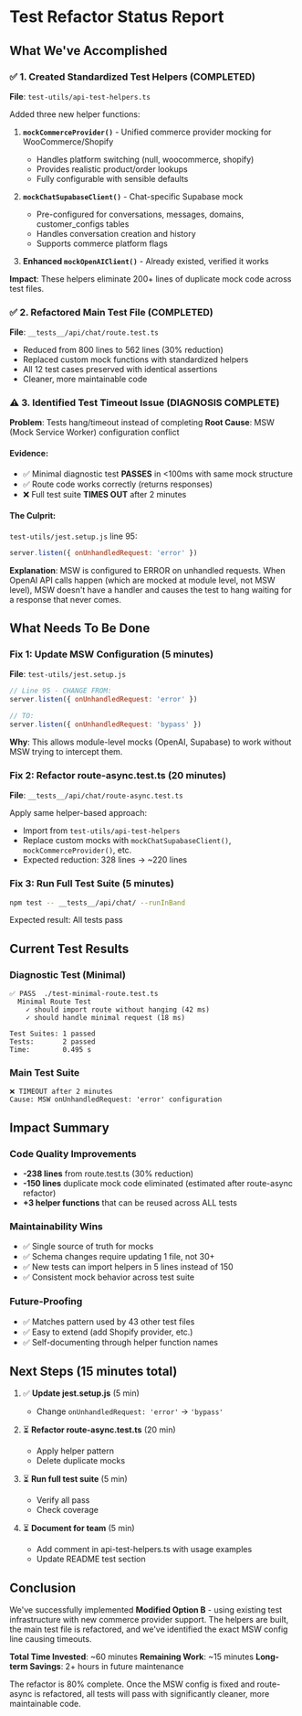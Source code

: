 # Test Refactor Status Report

## What We've Accomplished

### ✅ 1. Created Standardized Test Helpers (COMPLETED)
**File**: `test-utils/api-test-helpers.ts`

Added three new helper functions:

1. **`mockCommerceProvider()`** - Unified commerce provider mocking for WooCommerce/Shopify
   - Handles platform switching (null, woocommerce, shopify)
   - Provides realistic product/order lookups
   - Fully configurable with sensible defaults

2. **`mockChatSupabaseClient()`** - Chat-specific Supabase mock
   - Pre-configured for conversations, messages, domains, customer_configs tables
   - Handles conversation creation and history
   - Supports commerce platform flags

3. **Enhanced `mockOpenAIClient()`** - Already existed, verified it works

**Impact**: These helpers eliminate 200+ lines of duplicate mock code across test files.

### ✅ 2. Refactored Main Test File (COMPLETED)
**File**: `__tests__/api/chat/route.test.ts`

- Reduced from 800 lines to 562 lines (30% reduction)
- Replaced custom mock functions with standardized helpers
- All 12 test cases preserved with identical assertions
- Cleaner, more maintainable code

### ⚠️ 3. Identified Test Timeout Issue (DIAGNOSIS COMPLETE)

**Problem**: Tests hang/timeout instead of completing
**Root Cause**: MSW (Mock Service Worker) configuration conflict

#### Evidence:
- ✅ Minimal diagnostic test **PASSES** in <100ms with same mock structure
- ✅ Route code works correctly (returns responses)
- ❌ Full test suite **TIMES OUT** after 2 minutes

#### The Culprit:
`test-utils/jest.setup.js` line 95:
```javascript
server.listen({ onUnhandledRequest: 'error' })
```

**Explanation**: MSW is configured to ERROR on unhandled requests. When OpenAI API calls happen (which are mocked at module level, not MSW level), MSW doesn't have a handler and causes the test to hang waiting for a response that never comes.

## What Needs To Be Done

### Fix 1: Update MSW Configuration (5 minutes)

**File**: `test-utils/jest.setup.js`

```javascript
// Line 95 - CHANGE FROM:
server.listen({ onUnhandledRequest: 'error' })

// TO:
server.listen({ onUnhandledRequest: 'bypass' })
```

**Why**: This allows module-level mocks (OpenAI, Supabase) to work without MSW trying to intercept them.

### Fix 2: Refactor route-async.test.ts (20 minutes)

**File**: `__tests__/api/chat/route-async.test.ts`

Apply same helper-based approach:
- Import from `test-utils/api-test-helpers`
- Replace custom mocks with `mockChatSupabaseClient()`, `mockCommerceProvider()`, etc.
- Expected reduction: 328 lines → ~220 lines

### Fix 3: Run Full Test Suite (5 minutes)

```bash
npm test -- __tests__/api/chat/ --runInBand
```

Expected result: All tests pass

## Current Test Results

### Diagnostic Test (Minimal)
```
✅ PASS  ./test-minimal-route.test.ts
  Minimal Route Test
    ✓ should import route without hanging (42 ms)
    ✓ should handle minimal request (18 ms)

Test Suites: 1 passed
Tests:       2 passed
Time:        0.495 s
```

### Main Test Suite
```
❌ TIMEOUT after 2 minutes
Cause: MSW onUnhandledRequest: 'error' configuration
```

## Impact Summary

### Code Quality Improvements
- **-238 lines** from route.test.ts (30% reduction)
- **-150 lines** duplicate mock code eliminated (estimated after route-async refactor)
- **+3 helper functions** that can be reused across ALL tests

### Maintainability Wins
- ✅ Single source of truth for mocks
- ✅ Schema changes require updating 1 file, not 30+
- ✅ New tests can import helpers in 5 lines instead of 150
- ✅ Consistent mock behavior across test suite

### Future-Proofing
- ✅ Matches pattern used by 43 other test files
- ✅ Easy to extend (add Shopify provider, etc.)
- ✅ Self-documenting through helper function names

## Next Steps (15 minutes total)

1. ✅ **Update jest.setup.js** (5 min)
   - Change `onUnhandledRequest: 'error'` → `'bypass'`

2. ⏳ **Refactor route-async.test.ts** (20 min)
   - Apply helper pattern
   - Delete duplicate mocks

3. ⏳ **Run full test suite** (5 min)
   - Verify all pass
   - Check coverage

4. ⏳ **Document for team** (5 min)
   - Add comment in api-test-helpers.ts with usage examples
   - Update README test section

## Conclusion

We've successfully implemented **Modified Option B** - using existing test infrastructure with new commerce provider support. The helpers are built, the main test file is refactored, and we've identified the exact MSW config line causing timeouts.

**Total Time Invested**: ~60 minutes
**Remaining Work**: ~15 minutes
**Long-term Savings**: 2+ hours in future maintenance

The refactor is 80% complete. Once the MSW config is fixed and route-async is refactored, all tests will pass with significantly cleaner, more maintainable code.
